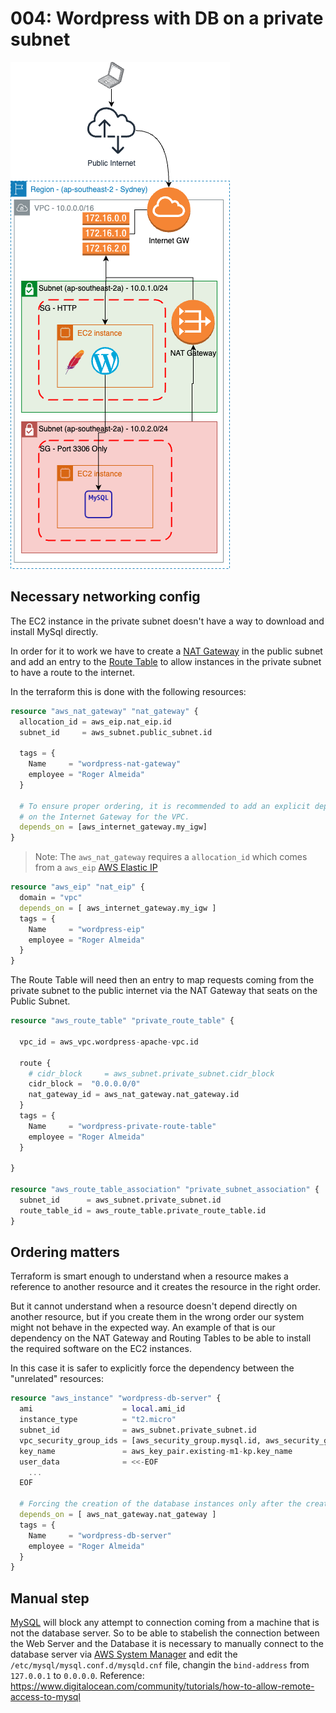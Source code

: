 # 004: Wordpress with DB on a private subnet

![Alt text](arch.png)

## Necessary networking config
The EC2 instance in the private subnet doesn't have a way to download and install MySql directly.

In order for it to work we have to create a [NAT Gateway](https://docs.aws.amazon.com/vpc/latest/userguide/vpc-nat-gateway.html) in the public subnet and add an entry to the [Route Table](https://docs.aws.amazon.com/vpc/latest/userguide/VPC_Route_Tables.html) to allow instances in the private subnet to have a route to the internet.

In the terraform this is done with the following resources:

```terraform
resource "aws_nat_gateway" "nat_gateway" {
  allocation_id = aws_eip.nat_eip.id
  subnet_id     = aws_subnet.public_subnet.id

  tags = {
    Name     = "wordpress-nat-gateway"
    employee = "Roger Almeida"
  }

  # To ensure proper ordering, it is recommended to add an explicit dependency
  # on the Internet Gateway for the VPC.
  depends_on = [aws_internet_gateway.my_igw]
}
```

>Note: The `aws_nat_gateway` requires a `allocation_id` which comes from a `aws_eip` [AWS Elastic IP](https://docs.aws.amazon.com/AWSEC2/latest/UserGuide/elastic-ip-addresses-eip.html)

```terraform
resource "aws_eip" "nat_eip" {
  domain = "vpc"
  depends_on = [ aws_internet_gateway.my_igw ]
  tags = {
    Name     = "wordpress-eip"
    employee = "Roger Almeida"
  }
}
```

The Route Table will need then an entry to map requests coming from the private subnet to the public internet via the NAT Gateway that seats on the Public Subnet.

```terraform
resource "aws_route_table" "private_route_table" {

  vpc_id = aws_vpc.wordpress-apache-vpc.id

  route {
    # cidr_block     = aws_subnet.private_subnet.cidr_block
    cidr_block =  "0.0.0.0/0"
    nat_gateway_id = aws_nat_gateway.nat_gateway.id
  }
  tags = {
    Name     = "wordpress-private-route-table"
    employee = "Roger Almeida"
  }

}

resource "aws_route_table_association" "private_subnet_association" {
  subnet_id      = aws_subnet.private_subnet.id
  route_table_id = aws_route_table.private_route_table.id
}
```

## Ordering matters
Terraform is smart enough to understand when a resource makes a reference to another resource and it creates the resource in the right order.

But it cannot understand when a resource doesn't depend directly on another resource, but if you create them in the wrong order our system might not behave in the expected way. An example of that is our dependency on the NAT Gateway and Routing Tables to be able to install the required software on the EC2 instances.

In this case it is safer to explicitly force the dependency between the "unrelated" resources:

```terraform
resource "aws_instance" "wordpress-db-server" {
  ami                    = local.ami_id
  instance_type          = "t2.micro"
  subnet_id              = aws_subnet.private_subnet.id
  vpc_security_group_ids = [aws_security_group.mysql.id, aws_security_group.icmp.id]
  key_name               = aws_key_pair.existing-m1-kp.key_name
  user_data              = <<-EOF
    ...
  EOF

  # Forcing the creation of the database instances only after the creation of the NAT Gateway
  depends_on = [ aws_nat_gateway.nat_gateway ]
  tags = {
    Name     = "wordpress-db-server"
    employee = "Roger Almeida"
  }
}
```

## Manual step
[MySQL](https://www.mysql.com/) will block any attempt to connection coming from a machine that is not the database server.
So to be able to stabelish the connection between the Web Server and the Database it is necessary to manually connect to the database server via [AWS System Manager](https://docs.aws.amazon.com/systems-manager/latest/userguide/what-is-systems-manager.html) and edit the `/etc/mysql/mysql.conf.d/mysqld.cnf` file, changin the `bind-address` from `127.0.0.1` to `0.0.0.0`. Reference: https://www.digitalocean.com/community/tutorials/how-to-allow-remote-access-to-mysql